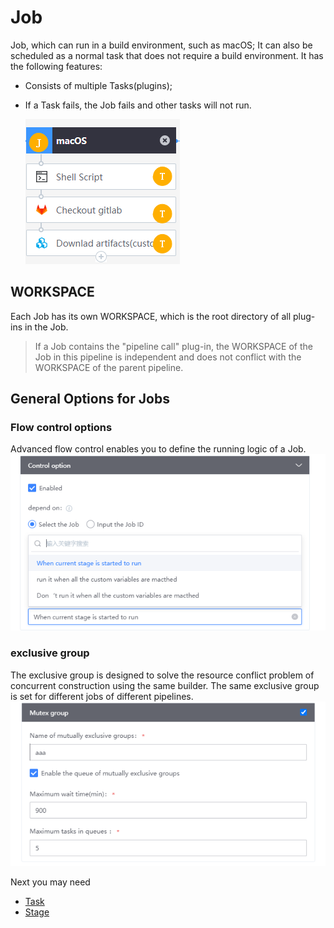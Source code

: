 # Job

Job, which can run in a build environment, such as macOS; It can also be scheduled as a normal task that does not require a build environment. It has the following features:

* Consists of multiple Tasks\(plugins\);
* If a Task fails, the Job fails and other tasks will not run.

  ![](../../.gitbook/assets/image%20%2817%29%20%281%29%20%281%29%20%281%29.png)

## WORKSPACE

Each Job has its own WORKSPACE, which is the root directory of all plug-ins in the Job.
> If a Job contains the "pipeline call" plug-in, the WORKSPACE of the Job in this pipeline is independent and does not conflict with the WORKSPACE of the parent pipeline.
## General Options for Jobs

### Flow control options 

Advanced flow control enables you to define the running logic of a Job.
![](../../.gitbook/assets/image%20%285%29.png)

### exclusive group
The exclusive group is designed to solve the resource conflict problem of concurrent construction using the same builder. The same exclusive group is set for different jobs of different pipelines.
![](../../.gitbook/assets/image%20%2812%29.png)

Next you may need
* [Task](task.md)
* [Stage](stage.md)

